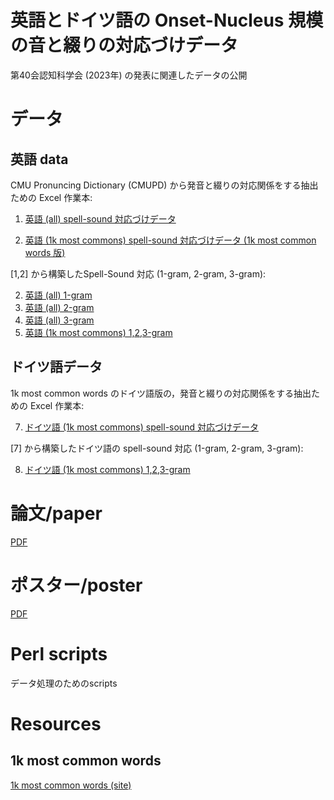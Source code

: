 # 英語とドイツ語の Onset-Nucleus 規模の音と綴りの対応づけデータ

第40会認知科学会 (2023年) の発表に関連したデータの公開

# データ

## 英語 data

CMU Pronuncing Dictionary (CMUPD) から発音と綴りの対応関係をする抽出ための Excel 作業本:

1. [英語 (all) spell-sound 対応づけデータ](base-English-ipa-spell-pairs-r6.xlsx)

2. [英語 (1k most commons) spell-sound 対応づけデータ (1k most common words 版) ](base-English-ipa-spell-pairs-r6-1k-mc.xlsx)

[1,2] から構築したSpell-Sound 対応 (1-gram, 2-gram, 3-gram):

2. [英語 (all) 1-gram](data-English-spell-sound-pairing-r6e-1gram.xlsx)
4. [英語 (all) 2-gram](data-English-spell-sound-pairing-r6e-2gram.xlsx)
5. [英語 (all) 3-gram](data-English-spell-sound-pairing-r6e-3gram.xlsx)
6. [英語 (1k most commons) 1,2,3-gram](data-English-spell-sound-pairing-r6e-ngram-1k.xlsx)

## ドイツ語データ

1k most common words のドイツ語版の，発音と綴りの対応関係をする抽出ための Excel 作業本:

7. [ドイツ語 (1k most commons) spell-sound 対応づけデータ](base-German-ipa-spell-pairs-r1-1k-mc.xlsx)

[7] から構築したドイツ語の spell-sound 対応 (1-gram, 2-gram, 3-gram):

8. [ドイツ語 (1k most commons) 1,2,3-gram](data-German-spell-sound-pairing-r1a-ngram-1k.xlsx)

# 論文/paper

[PDF](https://www.jcss.gr.jp/meetings/jcss2023/proceedings/pdf/X.pdf)

# ポスター/poster

[PDF](https://www.dropbox.com/X)

# Perl scripts

データ処理のためのscripts

# Resources

## 1k most common words

[1k most common words (site)](https://1000mostcommonwords.com/)

